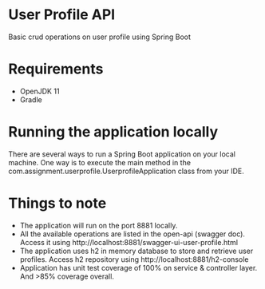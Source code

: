# User Profile API
Basic crud operations on user profile using Spring Boot

# Requirements
- OpenJDK 11
- Gradle

# Running the application locally
There are several ways to run a Spring Boot application on your local machine. One way is to execute the main method in the com.assignment.userprofile.UserprofileApplication class from your IDE.

# Things to note

- The application will run on the port 8881 locally.
- All the available operations are listed in the open-api (swagger doc). Access it using http://localhost:8881/swagger-ui-user-profile.html
- The application uses h2 in memory database to store and retrieve user profiles. Access h2 repository using http://localhost:8881/h2-console
- Application has unit test coverage of 100% on service & controller layer. And >85% coverage overall.
